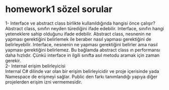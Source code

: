 # homework1 sözel sorular
1- Interface ve abstract class birlikte kullanıldığında hangisi önce çalışır? <br /> Abstract class, sınıfın neyden türediğini ifade edebilir. Interface, sınıfın hangi yeteneklere sahip olduğunu ifade edebilir. Abstract class, nesnenin ne yapması gerektiğini belirlemek ile beraber nasıl yapması gerektiğini de belirleyebilir. Interface, nesnenin ne yapması gerektiğini belirler ama nasıl yapması gerektiğini belirlemez. Bu bağlamda abstract class ın performansı daha hızlıdır. Çünkü interface in ilgili sınıfta asıl metodu aramak için zaman gerekir. <br /> 2- Internal erişim belirleyicisi <br /> Internal C# dilinde var olan bir erişim belirleyicidir ve proje içerisinde yada Namespace de erişmeyi sağlar. Public den farkı tanımlandığı yapıya diğer projelerden erişim izni vermemesidir.
